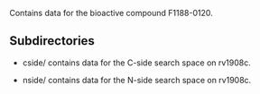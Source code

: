 Contains data for the bioactive compound F1188-0120.

## Subdirectories

- cside/ contains data for the C-side search space on rv1908c.

- nside/ contains data for the N-side search space on rv1908c.


